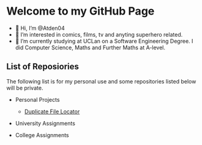Welcome to my GitHub Page
=========================
- 👋 Hi, I’m @Atden04
- 👀 I’m interested in comics, films, tv and anyting superhero related.
- 🌱 I’m currently studying at UCLan on a Software Engineering Degree.
I did Computer Science, Maths and Further Maths at A-level.

<!---
Atden04/Atden04 is a ✨ special ✨ repository because its `README.md` (this file) appears on your GitHub profile.
You can click the Preview link to take a look at your changes.
--->
List of Reposiories
-------------------
The following list is for my personal use and some repositories listed below will be private.
* Personal Projects
  * [Duplicate File Locator](https://github.com/Atden04/duplicate-file-locator)
* University Assignments

* College Assignments

